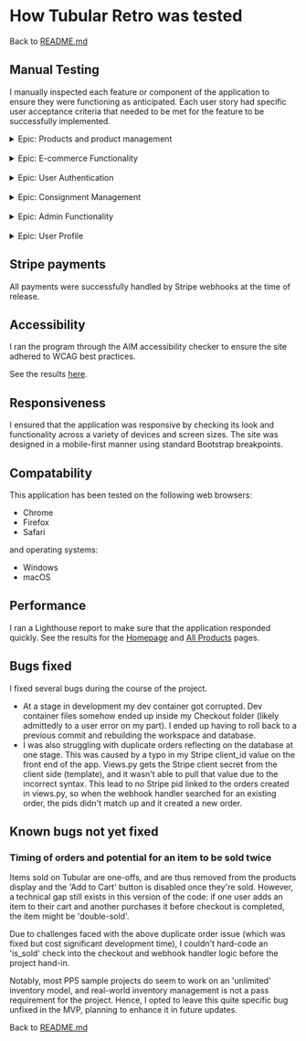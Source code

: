 
# How **Tubular Retro** was tested

Back to [README.md](README.md)<br>


## Manual Testing

I manually inspected each feature or component of the application to ensure they were functioning as anticipated. Each user story had specific user acceptance criteria that needed to be met for the feature to be successfully implemented. 

<details>
  <summary>Epic: Products and product management</summary>
  
  ### User Story: View Product Listings
  * As a user/shopper, I want to view a list of products with their images and descriptions, so I can explore what the shop offers.
  * **Acceptance Criteria**:
    * Products are displayed with a title, image, and brief description.
    * Products are displayed in a grid format that is mobile responsive.
    * The user can easily scroll through the list and quickly navigate back to the top.
  * Result: **PASS**
  
  ### User Story: View Product Details
  * As a user/shopper, I want to view the details of a product, including images, description, price, and availability.
  * **Acceptance Criteria**:
    * Clicking on a product opens a detailed view.
    * Product details include an image, a description, price, condition and measurements.
    * An option to add the product to the bag is available.
  * Result: **PASS**
  
  ### User Story: Filter Products
  * As a user/shopper, I want to filter products by category so I can narrow down my search results, or search for results using a keyword.
  * **Acceptance Criteria**:
    * Filter options and a search bar are clearly presented in the top nav.
    * Products can be filtered by category, and by keyword.
    * The filtered results are correctly displayed after selections are made.
    * The user can easily clear filters.
  * Result: **PASS**
  
  ### User Story: Sort Products
  * As a user/shopper, I want to sort products by prices, so I can find items in my budget.
  * **Acceptance Criteria**:
    * Sort options are clearly presented on the product listing page.
    * Products can be sorted in ascending or descending order by price, name, or category.
    * Correctly sorted results appear after the user action.
  * Result: **PASS**

</details>
<br>
<details>
  <summary>Epic: E-commerce Functionality</summary>
  
  ### User Story: Add Products to Bag
  * As a user/shopper, I want to add products to my bag and proceed to checkout, so I can make a purchase using Stripe for payment processing.
  * **Acceptance Criteria**:
    * Products can be added to the bag from the product details page.
    * User receives confirmation when item is added to the bag.
    * The bag updates in real-time to reflect the items added.
    * User can easily navigate to the bag page from anywhere on the site.
  * Result: **PASS**
  
  ### User Story: Remove Products from Bag
  * As a user/shopper, I want to remove products from my basket if I change my mind.
  * **Acceptance Criteria**:
    * Each product in the bag has a visible option to remove it.
    * Total price and item list adjust accordingly when items are removed.
    * User receives a note if their bag is empty.
  * Result: **PASS**
  
  ### User Story: Proceed to Checkout
  * As a user/shopper, I want to proceed to the checkout process from my basket, so I can complete my purchase.
  * **Acceptance Criteria**:
    * A clear option to proceed to checkout is available on the bag page.
    * User is able to check out whether or not they are logged in.
    * Shipping, billing, and payment details are collected via a form on the checkout page.
  * Result: **PASS**
  
  ### User Story: Review Order Summary
  * As a user/shopper, I want to see my order summary before finalizing the purchase, so I can review my selection and total cost.
  * **Acceptance Criteria**:
    * Order summary includes a list of products, their individual prices, total cost, and applicable shipping fees.
  * Result: **PASS**
  
  ### User Story: Make Payment with Stripe
  * As a user/shopper, I want to make a payment using Stripe for a seamless and secure checkout process.
  * **Acceptance Criteria**:
    * Payment details are securely collected through Stripe's API.
    * User receives feedback on successful or unsuccessful payment.
    * Order is not finalized until payment is confirmed.
    * Stripe successfully processes payment via webhooks.
  * Result: **PASS**
  
  ### User Story: Receive Order Confirmation
  * As a user/shopper, I want to receive an order confirmation with details of my purchase after completing the payment.
  * **Acceptance Criteria**:
    * User is directed to an order confirmation page after payment.
    * Confirmation page includes order details, and a unique order number.
    * An order confirmation email is sent to the user's registered email address.
  * Result: **PASS**

</details>
<br>
<details>
  <summary>Epic: User Authentication</summary>
  
  ### User Story: Register for an Account
  * As a user, I want to register for an account, so I can access my details and manage my consignment submissions.
  * **Acceptance Criteria**:
    * Users are provided a clear registration form.
    * The form collects necessary details such as username, email, and password.
    * Users receive feedback on successful registration or errors (e.g. email already registered, mismatched passwords)
    * Users are prompted to verify their email address.
    * Upon successful registration and verification, users are able to log in.
  * Result: **PASS**
  
  ### User Story: Log In to Account
  * As a user, I want to log in to my account, so I can access my profile and past orders.
  * **Acceptance Criteria**:
    * Users are provided a clear login form with fields for email and password.
    * Forgotten password option is clearly available.
    * Users receive feedback on successful login or errors (e.g., incorrect password).
  * Result: **PASS**
  
  ### User Story: Reset Password
  * As a user, I want to reset my password if I forget it, so I can regain access to my account.
  * **Acceptance Criteria**:
    * Users can easily find and access the "Forgot Password" option.
    * Users receive an email with a secure link or code to reset their password.
    * Users are able to successfully reset their password and log in with the new one.
  * Result: **PASS**
  
  ### User Story: Log out of account
  * As a user, I want to log out of my account when I finish browsing.
  * **Acceptance Criteria**:
    * Log out option is clearly visible and accessible from the user profile or menu.
    * Upon selecting "Log Out," the session ends and user is redirected to a public page.
    * User data or session details are not accessible after logging out.
  * Result: **PASS**

</details>
<br>
<details>
  <summary>Epic: Consignment Management</summary>
  
  ### User Story: Submit Item for Consignment
  * As a user, I want to submit an item for consignment by filling out a form with product details, so I can sell my items through the shop.
  * **Acceptance Criteria**:
    * Users are provided with a clear form to submit item details, including name, description, image.
    * Confirmation or feedback is provided upon successful submission.
    * The submitted item can be edited or deleted, until approved by an admin.
  * Result: **PASS**
  
  ### User Story: View Consignment Submissions Status
  * As a user, I want to know the status of my consignment submissions, so I know whether they have been approved or not.
  * **Acceptance Criteria**:
    * Users can easily navigate to a section or page listing their consignment submissions.
    * Each submission displays its current status (e.g., "Pending Review," "Approved," "Declined").
    * The user receives confirmation emails upon consigmnent submission, approval, and decline.
  * Result: **PASS**
  
  ### User Story: Edit Consignment Submissions
  * As a user, I want to edit my consignment submissions (before approval), so I can make changes to the product details if needed.
  * **Acceptance Criteria**:
    * Users can easily find an edit option for each of their pending consignment submissions.
    * Edits are saved and reflected upon submission.
  * Result: **PASS**
  
  ### User Story: Delete Consignment Submissions
  * As a user, I want to delete my consignment submissions (before approval), so I can remove items I no longer want to consign.
  * **Acceptance Criteria**:
    * Users can easily find a delete option for each of their pending consignment submissions.
    * A confirmation prompt appears before deletion.
    * Once deleted, the submission is removed from the list and the database.
  * Result: **PASS**

</details>
<br>
<details>
  <summary>Epic: Admin Functionality</summary>
  
  ### User Story: Review and Approve Consignment Submissions
  * As an admin, I want to review and approve consignment submissions, so only appropriate items are displayed on the website for sale.
  * **Acceptance Criteria**:
    * Admins can access a page listing all consignment submissions.
    * Each submission provides information and an option to approve or reject.
  * Result: **PASS**
  
  ### User Story: Reject Consignment Submissions
  * As an admin, I want to reject consignment submissions if they are not appropriate for the shop.
  * **Acceptance Criteria**:
    * Admins can reject consignment requests from the requests page.
    * The user is notified of the rejection and provided with the given reason.
  * Result: **PASS**
  
  ### User Story: Manage Products
  * As an admin, I want to be able to create, edit, and delete product listings from the admin panel.
  * **Acceptance Criteria**:
    * Admins have clear options in the nav to create new product listings.
    * Existing product listings can be edited or deleted.
    * All changes reflect immediately on the product listing page.
  * Result: **PASS**
</details>
<br>
<details>
  <summary>Epic: User Profile</summary>
  
  ### User Story: View User Information
  * As a user, I want to view and update my default delivery information from my profile page.
  * **Acceptance Criteria**:
    * The profile page clearly displays the default shipping address.
    * Users have an option to edit and save changes to their details.
    * Upon updating, the user receives feedback indicating successful changes.
  * Result: **PASS**
  
  ### User Story: View Order History
  * As a user, I want to view my order history, so I can see the details of my past purchases.
  * **Acceptance Criteria**:
    * The profile page has a section or tab dedicated to order history.
    * Past orders are listed with relevant details such as product names, date of purchase, total amount.
    * Users can click on an order to view more detailed information if needed.
  * Result: **PASS**

</details>

## Stripe payments

All payments were successfully handled by Stripe webhooks at the time of release.
## Accessibility

I ran the program through the AIM accessibility checker to ensure the site adhered to WCAG best practices.

See the results [here](https://wave.webaim.org/report#/https://tubularretro-71f0ca94931e.herokuapp.com/).
## Responsiveness

I ensured that the application was responsive by checking its look and functionality across a variety of devices and screen sizes. The site was designed in a mobile-first manner using standard Bootstrap breakpoints.

## Compatability

This application has been tested on the following web browsers:

- Chrome
- Firefox
- Safari

and operating systems:

- Windows
- macOS


## Performance

I ran a Lighthouse report to make sure that the application responded quickly. See the results for the [Homepage](https://pagespeed.web.dev/analysis/https-tubularretro-71f0ca94931e-herokuapp-com/fmb7xj6lh7?form_factor=desktop) and [All Products](https://pagespeed.web.dev/analysis/https-tubularretro-71f0ca94931e-herokuapp-com-products/9mwcvs6iby?form_factor=desktop) pages.
## Bugs fixed

I fixed several bugs during the course of the project.

- At a stage in development my dev container got corrupted. Dev container files somehow ended up inside my Checkout folder (likely admittedly to a user error on my part). I ended up having to roll back to a previous commit and rebuilding the workspace and database.
- I was also struggling with duplicate orders reflecting on the database at one stage. This was caused by a typo in my Stripe client_id value on the front end of the app. Views.py gets the Stripe client secret from the client side (template), and it wasn't able to pull that value due to the incorrect syntax. This lead to no Stripe pid linked to the orders created in views.py, so when the webhook handler searched for an existing order, the pids didn't match up and it created a new order. 


## Known bugs not yet fixed

### Timing of orders and potential for an item to be sold twice
Items sold on Tubular are one-offs, and are thus removed from the products display and the 'Add to Cart' button is disabled once they're sold. However, a technical gap still exists in this version of the code: if one user adds an item to their cart and another purchases it before checkout is completed, the item might be 'double-sold'. 

Due to challenges faced with the above duplicate order issue (which was fixed but cost significant development time), I couldn't hard-code an 'is_sold' check into the checkout and webhook handler logic before the project hand-in. 

Notably, most PP5 sample projects do seem to work on an 'unlimited' inventory model, and real-world inventory management is not a pass requirement for the project. Hence, I opted to leave this quite specific bug unfixed in the MVP, planning to enhance it in future updates.

Back to [README.md](README.md)
